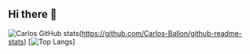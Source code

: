## Hi there 👋

<!--
**Carlos-Ballon/Carlos-Ballon** is a ✨ _special_ ✨ repository because its `README.md` (this file) appears on your GitHub profile.
-->
![Carlos GitHub stats](https://github-readme-stats.vercel.app/api?username=Carlos-Ballon&show_icons=true&theme=vue)(https://github.com/Carlos-Ballon/github-readme-stats)
[![Top Langs](https://github-readme-stats.vercel.app/api/top-langs/?username=Carlos-Ballon&layout=compact)]
